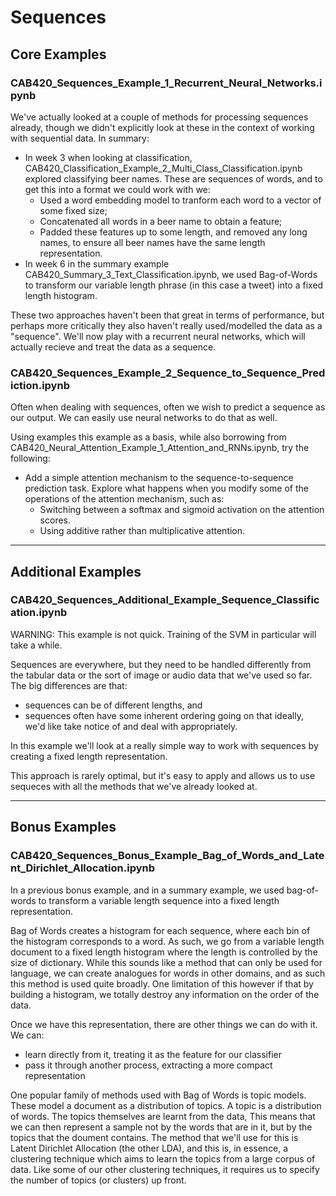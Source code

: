 # Sequences

## Core Examples

### CAB420_Sequences_Example_1_Recurrent_Neural_Networks.ipynb 

We've actually looked at a couple of methods for processing sequences already, though we didn't explicitly look at these in the context of working with sequential data. In summary:

*  In week 3 when looking at classification, CAB420_Classification_Example_2_Multi_Class_Classification.ipynb explored classifying beer names. These are sequences of words, and to get this into a format we could work with we:
    *  Used a word embedding model to tranform each word to a vector of some fixed size;
    *  Concatenated all words in a beer name to obtain a feature;
    *  Padded these features up to some length, and removed any long names, to ensure all beer names have the same length representation.
*  In week 6 in the summary example CAB420_Summary_3_Text_Classification.ipynb, we used Bag-of-Words to transform our variable length phrase (in this case a tweet) into a fixed length histogram.

These two approaches haven't been that great in terms of performance, but perhaps more critically they also haven't really used/modelled the data as a "sequence". We'll now play with a recurrent neural networks, which will actually recieve and treat the data as a sequence.

### CAB420_Sequences_Example_2_Sequence_to_Sequence_Prediction.ipynb 

Often when dealing with sequences, often we wish to predict a sequence as our output. We can easily use neural networks to do that as well.

Using examples this example as a basis, while also borrowing from CAB420_Neural_Attention_Example_1_Attention_and_RNNs.ipynb, try the following: 

*  Add a simple attention mechanism to the sequence-to-sequence prediction task. Explore what happens when you modify some of the operations of the attention mechanism, such as:
    *  Switching between a softmax and sigmoid activation on the attention scores.
    *  Using additive rather than multiplicative attention. 

***

## Additional Examples

### CAB420_Sequences_Additional_Example_Sequence_Classification.ipynb

WARNING: This example is not quick. Training of the SVM in particular will take a while.

Sequences are everywhere, but they need to be handled differently from the tabular data or the sort of image or audio data that we've used so far. The big differences are that:

*  sequences can be of different lengths, and
*  sequences often have some inherent ordering going on that ideally, we'd like take notice of and deal with appropriately. 

In this example we'll look at a really simple way to work with sequences by creating a fixed length representation.

This approach is rarely optimal, but it's easy to apply and allows us to use sequeces with all the methods that we've already looked at.

***

## Bonus Examples

### CAB420_Sequences_Bonus_Example_Bag_of_Words_and_Latent_Dirichlet_Allocation.ipynb

In a previous bonus example, and in a summary example, we used bag-of-words to transform a variable length sequence into a fixed length representation. 

Bag of Words creates a histogram for each sequence, where each bin of the histogram corresponds to a word. As such, we go from a variable length document to a fixed length histogram where the length is controlled by the size of dictionary. While this sounds like a method that can only be used for language, we can create analogues for words in other domains, and as such this method is used quite broadly. One limitation of this however if that by building a histogram, we totally destroy any information on the order of the data.

Once we have this representation, there are other things we can do with it. We can:

*  learn directly from it, treating it as the feature for our classifier
*  pass it through another process, extracting a more compact representation

One popular family of methods used with Bag of Words is topic models. These model a document as a distribution of topics. A topic is a distribution of words. The topics themselves are learnt from the data, This means that we can then represent a sample not by the words that are in it, but by the topics that the doument contains. The method that we'll use for this is Latent Dirichlet Allocation (the other LDA), and this is, in essence, a clustering technique which aims to learn the topics from a large corpus of data. Like some of our other clustering techniques, it requires us to specify the number of topics (or clusters) up front.
